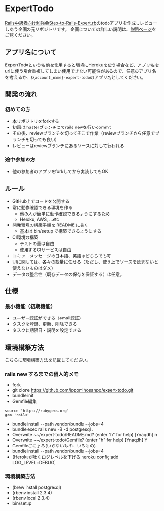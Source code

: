 # ExpertTodo
[Rails中級者向け勉強会Step-to-Rails-Expert.rb](https://step-to-rails-expert-rb.connpass.com/)のtodoアプリを作成しレビューしあう企画の元リポジトリです。
企画についての詳しい説明は、[説明ページ](http://biibiebisuke.hatenablog.com/entry/2017/08/08/173906)をご覧ください。

## アプリ名について
ExpertTodoという名前を使用すると環境にHerokuを使う場合など、アプリ名をurlに使う場合重複してしまい使用できない可能性があるので、任意のアプリ名を考えるか、`${account_name}-expert-todo`のアプリ名としてください。

## 開発の流れ
### 初めての方
- 本リポジトリをforkする
- 初回はmasterブランチにてrails newを行いcommit
- その後、reviewブランチを切ってそこで作業（reviewブランチから任意でブランチを切っても良い）
- レビューはreviewブランチにあるソースに対して行われる

### 途中参加の方
- 他の参加者のアプリをforkしてから実装してもOK

## ルール
- GitHub上でコードを公開する
- 常に動作確認できる環境を作る
  - 他の人が簡単に動作確認できるようにするため
  - Heroku, AWS, ...etc
- 開発環境の構築手順を README に書く
  - 基本は bin/setup で構築できるようにする
- CI環境の構築
  - テストの量は自由
  - 使用するCIサービスは自由
- コミットメッセージの日本語、英語はどちらでも可
- UIに関しては、各々の裁量に任せる（ただし、使う上でソースを読まないと使えないものはダメ）
- データの整合性（既存データの保存を保証する）は任意。

## 仕様
### 最小機能（初期機能）
- ユーザー認証ができる（email認証）
- タスクを登録、更新、削除できる
- タスクに期限日・説明を設定できる

## 環境構築方法
こちらに環境構築方法を記載してください。
### rails new するまでの個人的メモ
- fork
- git clone https://github.com/ippomihosanpo/expert-todo.git
- bundle init
- Gemfile編集
```
source 'https://rubygems.org'
gem 'rails'
```
- bundle install --path vendor/bundle --jobs=4
- bundle exec rails new -B -d postgresql .
- Overwrite ~~/expert-todo/README.md? (enter "h" for help) [Ynaqdh] n
- Overwrite ~~/expert-todo/Gemfile? (enter "h" for help) [Ynaqdh] Y
- Gemfileごにょる(いらないもの、いるもの)
- bundle install --path vendor/bundle --jobs=4
- (Herokuが吐くログレベルを下げる heroku config:add LOG_LEVEL=DEBUG)

### 環境構築方法
- (brew install postgresql)
- (rbenv install 2.3.4)
- (rbenv local 2.3.4)
- bin/setup
